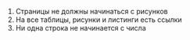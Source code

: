 1. Страницы не должны начинаться с рисунков
2. На все таблицы, рисунки и листинги есть ссылки
3. Ни одна строка не начинается с числа
